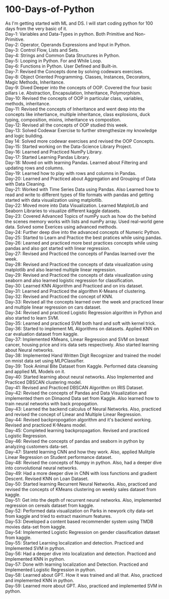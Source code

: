 # 100-Days-of-Python
As I'm getting started with ML and DS. I will start coding python for 100 days from the very basic of it. <br />
Day-1: Variables and Data-Types in python. Both Primitive and Non-Primitive. <br />
Day-2: Operator, Operands Expressions and Input in Python. <br />
Day-3: Control Flow, Lists and Sets. <br />
Day-4: Strings and Common Data  Structures in Python. <br />
Day-5: Looping in Python. For and While Loop. <br />
Day-6: Functions in Python. User Defined and Built-in. <br />
Day-7: Revised the Concepts done by solving codewars exercises. <br />
Day-8: Object Oriented Programming. Classes, Instances, Decorators, Magic Methods, Inheritance.<br />
Day-9: Dived Deeper into the concepts of OOP. Covered the four basic pillars i.e. Abstraction, Encapsulation, Inheritance, Polymorphism. <br />
Day-10: Revised the concepts of OOP in particular class, variables, methods, inheritance. <br />
Day-11: Revised the concepts of Inheritance and went deep into the concepts like inhertiance, multiple inheritance, class explosions, duck typing, composition, mixins, inheritance vs compostion. <br />
Day-12: Revised all the concepts of OOP studied this week. <br />
Day-13: Solved Codewar Exercise to further strengthesize my knowledge and logic building. <br />
Day 14: Solved more codewar exercises and revised the OOP Concepts. <br />
Day-15: Started working on the Data-Science Library Project. <br />
Day-16: Learned and Practiced NumPy Library. <br />
Day-17: Started Learning Pandas Library. <br />
Day-18: Moved on with learning Pandas. Learned about Filtering and updating rows and columns. <br />
Day-19: Learned how to play with rows and columns in Pandas. <br />
Day-20: Learned and Practiced about Aggregation and Grouping of Data with Data Cleaning. <br />
Day-21: Worked with Time Series Data using Pandas. Also Learned how to read and write to different types of file formats with pandas and getting started with data visualization using matplotlib. <br />
Day-22: Moved more into Data Visualization. Learned MatplotLib and Seaborn Libraries to visualize different kaggle datasets. <br />
Day-23: Covered Advanced Topics of numPy such as how do the behind the scenes memory works with lists and numPy array. Used real-world gene data. Solved some Exerices using advanced methods. <br />
Day-24: Further deep dive into the advanced concepts of Numeric Python. <br />
Day-25: Started to Learn and Practice the best pratices while using pandas. <br />
Day-26: Learned and practiced more best practices concepts while using pandas and also got started with linear regression. <br />
Day-27: Revised and Practiced the concepts of Pandas learned over the week. <br />
Day-28: Revised and Practiced the concepts of data visualization using matplotlib and also learned multiple linear regression.<br />
Day-29: Revised and Practiced the concepts of data visualization using seaborn and also learned logistic regression for classification. <br />
Day-30: Learned KNN Algorithm and Practiced and on iris dataset. <br />
Day-31: Learned and Practiced the algorithm K-Means of clustering. <br />
Day-32: Revised and Practiced the concept of KNN. <br />
Day-33: Revised all the concepts learned over the week and practiced linear and multiple linear regression on cars dataset. <br />
Day-34: Revised and practiced Logistic Regression algorithm in Python and also started to learn SVM. <br />
Day-35: Learned and practiced SVM both hard and soft with kernel trick. <br />
Day-36: Started to implement ML Algorithms on datasets. Applied KNN on car evaluation dataset from kaggle. <br />
Day-37: Implemented KMeans, Linear Regression and SVM on breast cancer, housing price and iris data sets respectively. Also started learning about Neural networks. <br />
Day-38: Implemented Hand Written Digit Recognizer and trained the model on mnist data set using MLPClassifier. <br /> 
Day-39: Took Animal Bite Dataset from Kaggle. Performed data cleansing and applied ML Models on it. <br />
Day-40: Started learning about neural networks. Also Implemented and Practiced DBSCAN clustering model. <br />
Day-41: Revised and Practiced DBSCAN Algorithm on IRIS Dataset. <br />
Day-42: Revised the concepts of Pandas and Data Visualization and implemented them on Dimaond Data set from Kaggle. Also learned how to train neural networks with back propogation. <br />
Day-43: Learned the backend calculus of Neural Networks. Also, practiced and revised the concept of Linear and Multiple Linear Regression. <br />
Day-44: Revised backpropogation algorithm and it's backend working. Revised and practiced K-Means model. <br />
Day-45: Completed learning backpropagation. Revised and practiced Logistic Regression. <br />
Day-46: Revised the concepts of pandas and seaborn in python by analyzing customers data-set. <br />
Day-47: Staretd learning CNN and how they work. Also, applied Mulitple Linear Regression on Student performance dataset. <br />
Day-48: Revised the concepts of Numpy in python. Also, had a deeper dive into convolutional neural networks. <br />
Day-49: Had a more deeper dive in CNN with loss functions and gradient Descent. Revised KNN on Loan Dataset. <br />
Day-50: Started learning Recurrent Neural Networks. Also, practiced and revised the concepts of KMeans clustering on weekly sales dataset from kaggle. <br />
Day-51: Get into the depth of recurrent neural networks. Also, implemented regression on cereals dataset from kaggle. <br />
Day-52: Performed data visualization on Parks in newyork city data-set from kaggle and tried to extract maximum features. <br />
Day-53: Developed a content based recommender system using TMDB movies data-set from kaggle. <br />
Day-54: Implemented Logistic Regression on gender classification dataset from kaggle. <br />
Day-55: Started Learning localization and detection. Practiced and Implemented SVM in python. <br />
Day-56: Had a deeper dive into localization and detection. Practiced and Implemented KNN in python. <br />
Day-57: Done with learning localization and Detection. Practiced and Implemented Logistic Regression in python. <br />
Day-58: Learned about GPT. How it was trained and all that. Also, practiced and implemented KNN in python. <br />
Day-59: Learned more about GPT. Also, practiced and implemented SVM in python. <br />